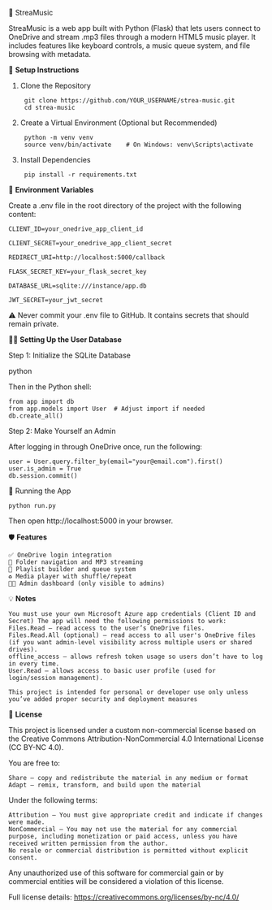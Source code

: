 🎵 StreaMusic

StreaMusic is a web app built with Python (Flask) that lets users connect to OneDrive and stream .mp3 files through a modern HTML5 music player. It includes features like keyboard controls, a music queue system, and file browsing with metadata.

🔧 **Setup Instructions**
1. Clone the Repository
    
        git clone https://github.com/YOUR_USERNAME/strea-music.git
        cd strea-music

2. Create a Virtual Environment (Optional but Recommended)
    
        python -m venv venv
        source venv/bin/activate    # On Windows: venv\Scripts\activate

3. Install Dependencies

        pip install -r requirements.txt


🔑 **Environment Variables**

Create a .env file in the root directory of the project with the following content:
    
    CLIENT_ID=your_onedrive_app_client_id
    
    CLIENT_SECRET=your_onedrive_app_client_secret
    
    REDIRECT_URI=http://localhost:5000/callback
    
    FLASK_SECRET_KEY=your_flask_secret_key
    
    DATABASE_URL=sqlite:///instance/app.db
    
    JWT_SECRET=your_jwt_secret

⚠️ Never commit your .env file to GitHub. It contains secrets that should remain private.


🧑‍💻 **Setting Up the User Database**

Step 1: Initialize the SQLite Database

python

Then in the Python shell:

    from app import db
    from app.models import User  # Adjust import if needed
    db.create_all()

Step 2: Make Yourself an Admin

After logging in through OneDrive once, run the following:

    user = User.query.filter_by(email="your@email.com").first()
    user.is_admin = True
    db.session.commit()

🚀 Running the App
    
    python run.py

Then open http://localhost:5000 in your browser.


🛡️ **Features**

    ✅ OneDrive login integration
    📂 Folder navigation and MP3 streaming
    🎵 Playlist builder and queue system
    ♻️ Media player with shuffle/repeat
    🧑‍💼 Admin dashboard (only visible to admins)

💡 **Notes**

    You must use your own Microsoft Azure app credentials (Client ID and Secret) The app will need the following permissions to work:
    Files.Read — read access to the user’s OneDrive files.
    Files.Read.All (optional) — read access to all user's OneDrive files (if you want admin-level visibility across multiple users or shared drives).
    offline_access — allows refresh token usage so users don’t have to log in every time.
    User.Read — allows access to basic user profile (used for login/session management).
    
    This project is intended for personal or developer use only unless you’ve added proper security and deployment measures

📜 **License**

This project is licensed under a custom non-commercial license based on the Creative Commons Attribution-NonCommercial 4.0 International License (CC BY-NC 4.0).

You are free to:

    Share — copy and redistribute the material in any medium or format
    Adapt — remix, transform, and build upon the material

Under the following terms:

    Attribution — You must give appropriate credit and indicate if changes were made.
    NonCommercial — You may not use the material for any commercial purpose, including monetization or paid access, unless you have received written permission from the author.
    No resale or commercial distribution is permitted without explicit consent.

Any unauthorized use of this software for commercial gain or by commercial entities will be considered a violation of this license.

Full license details: https://creativecommons.org/licenses/by-nc/4.0/
